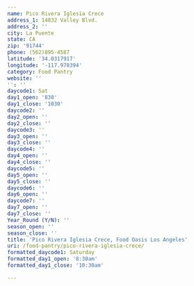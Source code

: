 ```yaml
---
name: Pico Rivera Iglesia Crece
address_1: 14832 Valley Blvd.
address_2: ''
city: La Puente
state: CA
zip: '91744'
phone: (562)895-4587
latitude: '34.0317917'
longitude: '-117.970394'
category: Food Pantry
website: ''
'': ''
daycode1: Sat
day1_open: '830'
day1_close: '1030'
daycode2: ''
day2_open: ''
day2_close: ''
daycode3: ''
day3_open: ''
day3_close: ''
daycode4: ''
day4_open: ''
day4_close: ''
daycode5: ''
day5_open: ''
day5_close: ''
daycode6: ''
day6_open: ''
daycode7: ''
day7_open: ''
day7_close: ''
Year_Round (Y/N): ''
season_open: ''
season_close: ''
title: 'Pico Rivera Iglesia Crece, Food Oasis Los Angeles'
uri: /food-pantry/pico-rivera-iglesia-crece/
formatted_daycode1: Saturday
formatted_day1_open: '8:30am'
formatted_day1_close: '10:30am'

---
```

